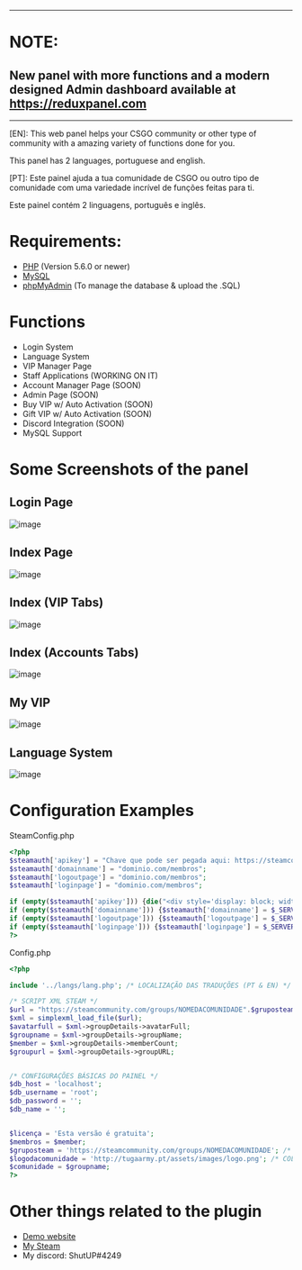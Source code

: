 -----------------------------------------------------------------------------------------------------------
# NOTE:
## New panel with more functions and a modern designed Admin dashboard available at https://reduxpanel.com
-----------------------------------------------------------------------------------------------------------

[EN]:
This web panel helps your CSGO community or other type of community with a amazing variety of functions done for you.

This panel has 2 languages, portuguese and english.

[PT]:
Este painel ajuda a tua comunidade de CSGO ou outro tipo de comunidade com uma variedade incrível de funções feitas para ti.

Este painel contém 2 linguagens, português e inglês.

# Requirements:
- [PHP](https://php.net/) (Version 5.6.0 or newer)
- [MySQL](https://www.mysql.com/)
- [phpMyAdmin](https://www.phpmyadmin.net/) (To manage the database & upload the .SQL)

# Functions
- Login System 
- Language System
- VIP Manager Page
- Staff Applications (WORKING ON IT)
- Account Manager Page (SOON)
- Admin Page (SOON)
- Buy VIP w/ Auto Activation (SOON)
- Gift VIP w/ Auto Activation (SOON)
- Discord Integration (SOON)
- MySQL Support

# Some Screenshots of the panel
## Login Page
![image](https://user-images.githubusercontent.com/41197101/59125477-610fd400-895a-11e9-92ea-490b2511ad28.png)

## Index Page
![image](https://user-images.githubusercontent.com/41197101/59125513-75ec6780-895a-11e9-8810-da396d4d16eb.png)

## Index (VIP Tabs)
![image](https://user-images.githubusercontent.com/41197101/59125548-8dc3eb80-895a-11e9-8def-083d10237908.png)

## Index (Accounts Tabs)
![image](https://user-images.githubusercontent.com/41197101/59125579-a7653300-895a-11e9-9733-0ce4b50c40c5.png)

## My VIP
![image](https://user-images.githubusercontent.com/41197101/59125290-c6af9080-8959-11e9-977c-4f08baf4db89.png)

## Language System
![image](https://user-images.githubusercontent.com/41197101/59125603-b6e47c00-895a-11e9-9c1e-f67847fd1a0e.png)

# Configuration Examples
SteamConfig.php
```php
<?php
$steamauth['apikey'] = "Chave que pode ser pegada aqui: https://steamcommunity.com/dev/apikey"; 
$steamauth['domainname'] = "dominio.com/membros"; 
$steamauth['logoutpage'] = "dominio.com/membros"; 
$steamauth['loginpage'] = "dominio.com/membros"; 

if (empty($steamauth['apikey'])) {die("<div style='display: block; width: 100%; background-color: red; text-align: center;'>SteamAuth:<br>Please supply an API-Key!<br>Find this in steamauth/SteamConfig.php, Find the '<b>\$steamauth['apikey']</b>' Array. </div>");}
if (empty($steamauth['domainname'])) {$steamauth['domainname'] = $_SERVER['SERVER_NAME'];}
if (empty($steamauth['logoutpage'])) {$steamauth['logoutpage'] = $_SERVER['PHP_SELF'];}
if (empty($steamauth['loginpage'])) {$steamauth['loginpage'] = $_SERVER['PHP_SELF'];}
?>
```

Config.php
```php
<?php

include '../langs/lang.php'; /* LOCALIZAÇÃO DAS TRADUÇÕES (PT & EN) */

/* SCRIPT XML STEAM */
$url = "https://steamcommunity.com/groups/NOMEDACOMUNIDADE".$gruposteam."/memberslistxml/?xml=1";
$xml = simplexml_load_file($url);
$avatarfull = $xml->groupDetails->avatarFull;
$groupname = $xml->groupDetails->groupName;
$member = $xml->groupDetails->memberCount;
$groupurl = $xml->groupDetails->groupURL;


/* CONFIGURAÇÕES BÁSICAS DO PAINEL */
$db_host = 'localhost';
$db_username = 'root';
$db_password = '';
$db_name = '';


$licença = 'Esta versão é gratuita';
$membros = $member;
$gruposteam = 'https://steamcommunity.com/groups/NOMEDACOMUNIDADE'; /* COLOCA AQUI O LINK DO GRUPO DA STEAM */
$logodacomunidade = 'http://tugaarmy.pt/assets/images/logo.png'; /* COLOCA AQUI O LINK DO LOGÓTIPO DA TUA COMUNIDADE (PNG) */
$comunidade = $groupname;
?>
```

# Other things related to the plugin
- [Demo website](https://tugaarmy.pt/membros/)
- [My Steam](https://steamcommunity.com/id/ShutAP1337)
- My discord: ShutUP#4249
